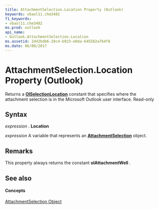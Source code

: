 ```yaml
---
title: AttachmentSelection.Location Property (Outlook)
keywords: vbaol11.chm3482
f1_keywords:
- vbaol11.chm3482
ms.prod: outlook
api_name:
- Outlook.AttachmentSelection.Location
ms.assetid: 2d42bdb6-28c4-b923-e0da-645582a764f8
ms.date: 06/08/2017
---
```



# AttachmentSelection.Location Property (Outlook)

Returns a  **[OlSelectionLocation](Outlook.OlSelectionLocation.md)** constant that specifies where the attachment selection is in the Microsoft Outlook user interface. Read-only


## Syntax

 _expression_ . **Location**

 _expression_ A variable that represents an **[AttachmentSelection](Outlook.AttachmentSelection.md)** object.


## Remarks

This property always returns the constant  **olAttachmentWell** .


## See also


#### Concepts


[AttachmentSelection Object](Outlook.AttachmentSelection.md)

